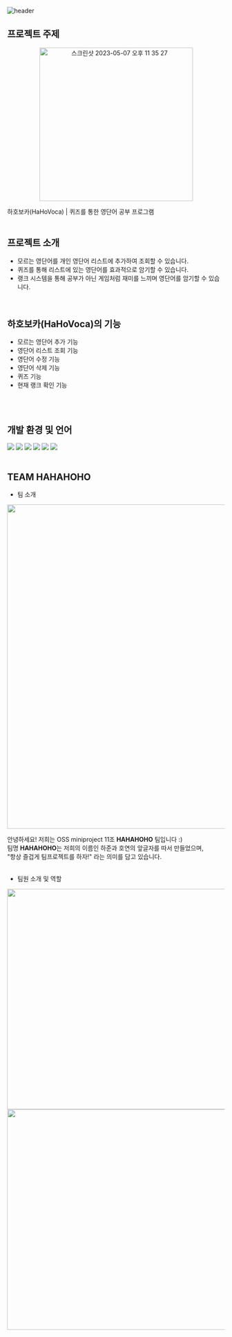 ![header](https://capsule-render.vercel.app/api?type=waving&color=auto&height=300&section=header&text=HAHO%20VOCA&fontSize=90&animation=fadeIn)

## 프로젝트 주제
<p align="center">
  <img width="355" alt="스크린샷 2023-05-07 오후 11 35 27" src="https://user-images.githubusercontent.com/127426156/236684078-7956824a-9540-469f-94b2-ba871e9b936b.png">
<p/>  
하호보카(HaHoVoca) | 퀴즈를 통한 영단어 공부 프로그램
<br>
<br>

## 프로젝트 소개
- 모르는 영단어를 개인 영단어 리스트에 추가하여 조회할 수 있습니다.
- 퀴즈를 통해 리스트에 있는 영단어를 효과적으로 암기할 수 있습니다.
- 랭크 시스템을 통해 공부가 아닌 게임처럼 재미를 느끼며 영단어를 암기할 수 있습니다.
<br>

## 하호보카(HaHoVoca)의 기능
- 모르는 영단어 추가 기능
- 영단어 리스트 조회 기능
- 영단어 수정 기능
- 영단어 삭제 기능
- 퀴즈 기능
- 현재 랭크 확인 기능
<br>
<br>

## 개발 환경 및 언어
<div align="left">
	<img src="https://img.shields.io/badge/github-181717?style=flat&logo=github&logoColor=white" />
	<img src="https://img.shields.io/badge/Linux-FCC624?style=flat&logo=Linux&logoColor=white" />
	<img src="https://img.shields.io/badge/VSCode-007ACC?style=flat&logo=visualstudiocode&logoColor=white" />
	<img src="https://img.shields.io/badge/C-A8B9CC?style=flat&logo=C&logoColor=white" />
	<img src="https://img.shields.io/badge/HTML5-E34F26?style=flat&logo=HTML5&logoColor=white" />
	<img src="https://img.shields.io/badge/markdown-000000?style=flat&logo=markdown&logoColor=white" />
		
</div>
<br>
<div align=left>
</div>

## TEAM HAHAHOHO   
* 팀 소개
<p align="center">
<img src="https://user-images.githubusercontent.com/127426156/236684801-54d9259f-8a94-4678-b48d-dc96adac5016.png" width="750">
<p/>    
	
안녕하세요! 저희는 OSS miniproject 11조 **HAHAHOHO** 팀입니다 :)         
팀명 **HAHAHOHO**는 저희의 이름인 하준과 호연의 앞글자를 따서 만들었으며,        
"항상 즐겁게 팀프로젝트를 하자!" 라는 의미를 담고 있습니다.  
<br>
	
* 팀원 소개 및 역할    
<p align="left">
<img src="https://user-images.githubusercontent.com/130718216/236844762-02abfaaf-4b95-48c1-b562-969ba6285a19.png" width = "510"><br>
<img src="https://user-images.githubusercontent.com/130718216/236844546-9ae49b17-5e30-433d-8f02-c2b5accc949d.png" width = "510"> 
<p/>  
